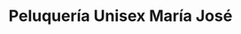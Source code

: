 ---
title: "Peluquería Unisex María José"
url: /guayaquil/peluqueria-unisex-maria-jose/
shop: Friseur
---